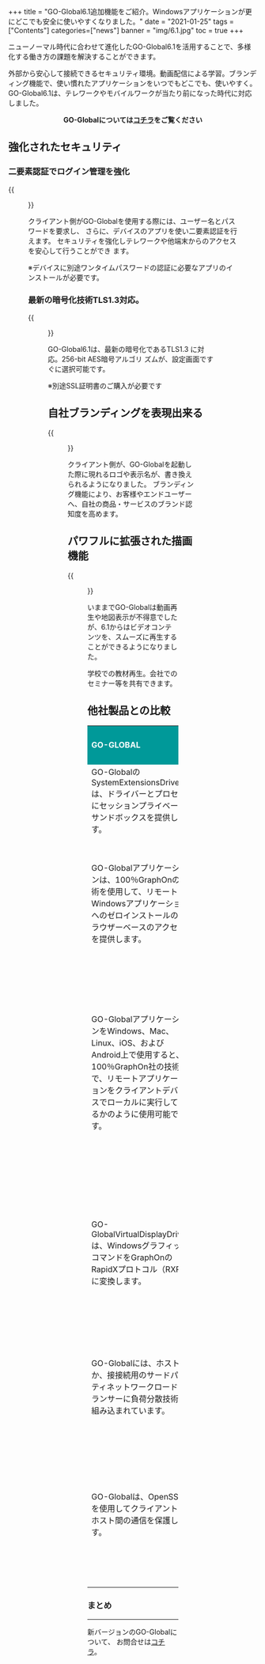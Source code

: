 +++
title = "GO-Global6.1追加機能をご紹介。Windowsアプリケーションが更にどこでも安全に使いやすくなりました。"
date = "2021-01-25"
tags = ["Contents"]
categories=["news"]
banner = "img/6.1.jpg"
toc = true
+++

ニューノーマル時代に合わせて進化したGO-Global6.1を活用することで、<!--more-->多様化する働き方の課題を解決することができます。

外部から安心して接続できるセキュリティ環境。動画配信による学習。ブランディング機能で、使い慣れたアプリケーションをいつでもどこでも、使いやすく。GO-Global6.1は、テレワークやモバイルワークが当たり前になった時代に対応しました。


<center><b><font color="red"><i class="fas fa-arrow-circle-right"></i></font> GO-Globalについては<a href="https://go-global.kitasp.com/go-global/" target="_blank">コチラ</A>をご覧ください</b></center>





## 強化されたセキュリティ




### 二要素認証でログイン管理を強化




{{<figure src="/img/content/6-02.jpg" width="100%">}}



クライアント側がGO-Globalを使用する際には、ユーザー名とパスワードを要求し、
さらに、デバイスのアプリを使い二要素認証を行えます。
セキュリティを強化しテレワークや他端末からのアクセスを安心して行うことができ
ます。

※デバイスに別途ワンタイムパスワードの認証に必要なアプリのインストールが必要です。




### 最新の暗号化技術TLS1.3対応。

{{<figure src="/img/content/6-01.jpg" width="100%">}}</a>



GO-Global6.1は、最新の暗号化であるTLS1.3 に対応。256-bit AES暗号アルゴリ
ズムが、設定画面ですぐに選択可能です。


※別途SSL証明書のご購入が必要です


## 自社ブランディングを表現出来る


{{<figure src="/img/content/6-04.jpg" width="100%">}}</a>

クライアント側が、GO-Globalを起動した際に現れるロゴや表示名が、書き換えられるようになりました。
ブランディング機能により、お客様やエンドユーザーへ、自社の商品・サービスのブランド認知度を高めます。　




## パワフルに拡張された描画機能

{{<figure src="/img/content/6-05.jpg" width="100%">}}</a>

いままでGO-Globalは動画再生や地図表示が不得意でしたが、6.1からはビデオコンテンツを、スムーズに再生することができるようになりました。

学校での教材再生。会社でのセミナー等を共有できます。


## 他社製品との比較




<table class="terework">
<tr style="background">

  <td width="33%" style="background-color: #009999;"><b><font color=white>GO-GLOBAL</font></b></td>
  <td width="33%" style="background-color: #009999;"><b><font color=white>Microsoft RDS</font></b></td>
  <td width="33%" style="background-color: #009999;"><b><font color=white>RDS技術を使った他社製品</font></b></td>


</tr>
<tr>
  <td>GO-GlobalのSystemExtensionsDriverは、ドライバーとプロセスにセッションプライベートサンドボックスを提供します。</td>
  <td>Windowsカーネル（別名WinStations）のマルチセッション機能。</td>
  <td>Microsoftのマルチセッションカーネルを使用します。</td>

</tr>
<tr>
  <td>GO-Globalアプリケーションは、100％GraphOnの技術を使用して、リモートWindowsアプリケーションへのゼロインストールのブラウザーベースのアクセスを提供します。</td>
  <td>Web用リモートデスクトップクライアントは、Windowsデスクトップおよびアプリケーションへのリモートアクセスを提供します。</td>
  <td>Webクライアントは、主にMicrosoftのリモートデスクトッププロトコル（RDP）を使用します。</td>

</tr>
<tr>

  <td>GO-GlobalアプリケーションをWindows、Mac、Linux、iOS、およびAndroid上で使用すると、100％GraphOn社の技術で、リモートアプリケーションをクライアントデバイスでローカルに実行しているかのように使用可能です。</td>
  <td>エンドポイントデバイス用のリモートデスクトップ（RD）クライアントは、Windowsデスクトップおよびアプリケーションへのリモートアクセスを提供します。一部はオープンソースまたはサードパーティです。</td>
  <td>MicrosoftまたはサードパーティのクライアントをMicrosoftのリモートデスクトッププロトコル用に拡張またはWrapperを使用します。</td>
</tr>
<tr>
  <td>GO-GlobalVirtualDisplayDriverは、WindowsグラフィックコマンドをGraphOnのRapidXプロトコル（RXP）に変換します。</td>
  <td>リモートデスクトッププロトコルディスプレイドライバは、WindowsグラフィックコマンドをMicrosoftのリモートデスクトッププロトコルに変換します。</td>
  <td>Microsoftのディスプレイドライバとプロトコルを使用します。</td>

</tr>
<tr>
  <td>GO-Globalには、ホストか、接接続用のサードパーティネットワークロードバランサーに負荷分散技術が組み込まれています。</td>
  <td>リモートデスクトップ接続ブローカーは、Microsoftホスト間の接続の負荷分散を提供します。</td>
  <td>リモートデスクトップ接続ブローカーを独自の負荷分散機能に置き換えます。</td>

</tr>
<tr>
  <td>GO-Globalは、OpenSSLを使用してクライアントとホスト間の通信を保護します。</td>
  <td>リモートデスクトップゲートウェイは、SSL / TLSを介してRDPをトンネリングすることにより、RDクライアントに安全なインターネット接続を提供します。</td>
  <td>リモート デスクトップ接続ブローカーを独自の負荷分散機能に置き換えます。</td>

</tr>


</table>








### まとめ
***


新バージョンのGO-Globalについて、
お問合せは<a href="https://www.kitasp.com/contact/" target="_blank">コチラ</A>。






